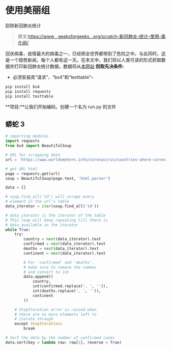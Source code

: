 # 使用美丽组

刮除新冠肺炎统计

> 原文:[https://www . geeksforgeeks . org/scratch-新冠肺炎-统计-使用-美化组/](https://www.geeksforgeeks.org/scraping-covid-19-statistics-using-beautifulsoup/)

冠状病毒，疫情最大的病毒之一，已经把全世界都带到了危险之中。与此同时，这是一个趋势新闻，每个人都有这一天。在本文中，我们将以人类可读的形式抓取数据并打印新冠肺炎统计数据。数据将从[本网站](https://www.worldometers.info/coronavirus/countries-where-coronavirus-has-spread/)
**刮取先决条件:**

*   必须安装库“请求”、“bs4”和“texttable”–

```py
pip install bs4
pip install requests
pip install texttable

```

**项目:**让我们开始编码，创建一个名为 run.py 的文件

## 蟒蛇 3

```py
# importing modules
import requests
from bs4 import BeautifulSoup

# URL for scrapping data
url = 'https://www.worldometers.info/coronavirus/countries-where-coronavirus-has-spread/'

# get URL html
page = requests.get(url)
soup = BeautifulSoup(page.text, 'html.parser')

data = []

# soup.find_all('td') will scrape every
# element in the url's table
data_iterator = iter(soup.find_all('td'))

# data_iterator is the iterator of the table
# This loop will keep repeating till there is
# data available in the iterator
while True:
    try:
        country = next(data_iterator).text
        confirmed = next(data_iterator).text
        deaths = next(data_iterator).text
        continent = next(data_iterator).text

        # For 'confirmed' and 'deaths',
        # make sure to remove the commas
        # and convert to int
        data.append((
            country,
            int(confirmed.replace(', ', '')),
            int(deaths.replace(', ', '')),
            continent
        ))

    # StopIteration error is raised when
    # there are no more elements left to
    # iterate through
    except StopIteration:
        break

# Sort the data by the number of confirmed cases
data.sort(key = lambda row: row[1], reverse = True)
```